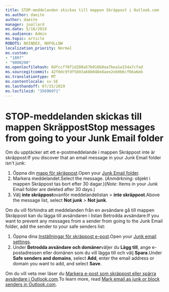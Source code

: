 ```yaml
---
title: STOP-meddelanden skickas till mappen Skräppost i Outlook.com
ms.author: daeite
author: daeite
manager: joallard
ms.date: 5/16/2019
ms.audience: Admin
ms.topic: article
ROBOTS: NOINDEX, NOFOLLOW
localization_priority: Normal
ms.custom:
- "1897"
- "9000290"
ms.openlocfilehash: 6dfccf70f1d200a57b916b8aa7bea1a154a7cfad
ms.sourcegitcommit: 42f0dc9fdf5b93a68b048e8aee2eb9b6cf66a6eb
ms.translationtype: MT
ms.contentlocale: sv-SE
ms.lasthandoff: 07/15/2019
ms.locfileid: "35696971"
---
```

# <a name="stop-messages-from-going-to-your-junk-email-folder"></a><span data-ttu-id="567fd-102">STOP-meddelanden skickas till mappen Skräppost</span><span class="sxs-lookup"><span data-stu-id="567fd-102">Stop messages from going to your Junk Email folder</span></span>

<span data-ttu-id="567fd-103">Om du upptäcker att ett e-postmeddelande i mappen Skräppost inte är skräppost:</span><span class="sxs-lookup"><span data-stu-id="567fd-103">If you discover that an email message in your Junk Email folder isn't junk:</span></span>

1. <span data-ttu-id="567fd-104">Öppna din [mapp för skräppost](https://outlook.live.com/mail/junkemail).</span><span class="sxs-lookup"><span data-stu-id="567fd-104">Open your [Junk Email folder](https://outlook.live.com/mail/junkemail).</span></span>
1. <span data-ttu-id="567fd-105">Markera meddelandet.</span><span class="sxs-lookup"><span data-stu-id="567fd-105">Select the message.</span></span> <span data-ttu-id="567fd-106">(*Anmärkning:* objekt i mappen Skräppost tas bort efter 30 dagar.)</span><span class="sxs-lookup"><span data-stu-id="567fd-106">(*Note:* Items in your Junk Email folder are deleted after 30 days.)</span></span>
1. <span data-ttu-id="567fd-107">Välj **inte skräppost**ovanför meddelandelistan > **inte skräppost**.</span><span class="sxs-lookup"><span data-stu-id="567fd-107">Above the message list, select **Not junk** > **Not junk**.</span></span>

<span data-ttu-id="567fd-108">Om du vill förhindra att meddelanden från en avsändare gå till mappen Skräppost kan du lägga till avsändaren i listan Betrodda avsändare:</span><span class="sxs-lookup"><span data-stu-id="567fd-108">If you want to prevent any messages from a sender from going to the Junk Email folder, add the sender to your safe senders list:</span></span>

1. <span data-ttu-id="567fd-109">Öppna dina [Inställningar för skräppost e-post](https://go.microsoft.com/fwlink/?linkid=2035804).</span><span class="sxs-lookup"><span data-stu-id="567fd-109">Open your [Junk email settings](https://go.microsoft.com/fwlink/?linkid=2035804).</span></span>
1. <span data-ttu-id="567fd-110">Under **Betrodda avsändare och domäner**väljer du **Lägg till**, ange e-postadressen eller domänen som du vill lägga till och välj **Spara**.</span><span class="sxs-lookup"><span data-stu-id="567fd-110">Under **Safe senders and domains**, select **Add**, enter the email address or domain you want to add, and select **Save**.</span></span>

<span data-ttu-id="567fd-111">Om du vill veta mer läser du [Markera e-post som skräppost eller spärra avsändare i Outlook.com](https://support.office.com/article/a3ece97b-82f8-4a5e-9ac3-e92fa6427ae4?wt.mc_id=Office_Outlook_com_Alchemy).</span><span class="sxs-lookup"><span data-stu-id="567fd-111">To learn more, read [Mark email as junk or block senders in Outlook.com](https://support.office.com/article/a3ece97b-82f8-4a5e-9ac3-e92fa6427ae4?wt.mc_id=Office_Outlook_com_Alchemy).</span></span>
